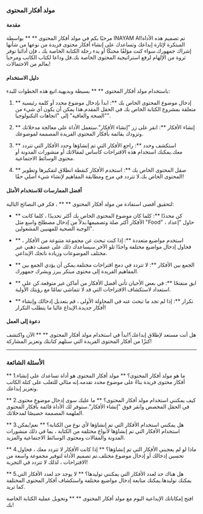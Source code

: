 ### مولد أفكار المحتوى

#### مقدمة
مرحبًا بكم في مولد أفكار المحتوى ** ** بواسطة INAYAM AI!تم تصميم هذه الأداة المبتكرة لإثارة إبداعك وتساعدك على إنشاء أفكار محتوى فريدة من نوعها من شأنها إشراك جمهورك.سواء كنت مؤلفًا محنكًا أو بدء رحلة الكتابة الخاصة بك ، فإن أدائنا توفر ثروة من الإلهام لرفع استراتيجية المحتوى الخاصة بك.قل وداعا لكتاب الكاتب ومرحبا بعالم من الاحتمالات!

#### دليل الاستخدام
باستخدام مولد أفكار المحتوى ** ** بسيطة وبديهية.اتبع هذه الخطوات للبدء:

1. ** إدخال موضوع المحتوى الخاص بك **: ابدأ بإدخال موضوع محدد أو كلمة رئيسية متعلقة بمشروع الكتابة الخاص بك في الحقل المقدم.هذا يمكن أن يكون أي شيء من "الصحة والعافية" إلى "اتجاهات التكنولوجيا".

2. ** إنشاء الأفكار **: انقر على زر "إنشاء الأفكار".ستعمل الأداة على معالجة مدخلاتك وتزودك بقائمة بأفكار المحتوى الفريدة المصممة لموضوعك.

3. ** استكشف وحدد **: راجع الأفكار التي تم إنشاؤها وحدد الأفكار التي تتردد معك.يمكنك استخدام هذه الاقتراحات كأساس لمقالاتك أو منشورات المدونة أو محتوى الوسائط الاجتماعية.

4. ** صقل المحتوى الخاص بك **: استخدم الأفكار كنقطة انطلاق لتفكيرها وتطوير المحتوى الخاص بك.لا تتردد في مزج ومطابقة المفاهيم لإنشاء شيء أصلي حقًا!

#### أفضل الممارسات للاستخدام الأمثل
لتحقيق أقصى استفادة من مولد أفكار المحتوى ** ** ، فكر في النصائح التالية:

- ** كن محددًا **: كلما كان موضوع المحتوى الخاص بك أكثر تحديدًا ، كلما كانت الأفكار أكثر صلة وتصميمها.بدلاً من إدخال مصطلح واسع مثل "Food" ، حاول "إعداد الوجبة الصحية للمهنيين المشغولين".

- ** استخدم مواضيع متعددة **: إذا كنت تبحث عن مجموعة متنوعة من الأفكار ، فحاول إدخال مواضيع مختلفة واحدًا تلو الآخر.سيساعدك ذلك على عصف ذهني عبر مختلف الموضوعات وزيادة ناتجك الإبداعي.

- ** الجمع بين الأفكار **: لا تتردد في دمج اقتراحات مختلفة.يمكن أن يؤدي الجمع بين المفاهيم الفريدة إلى محتوى مبتكر يبرز ويشرك جمهورك.

- ** ابق منفتحًا **: في بعض الأحيان تأتي أفضل الأفكار من أماكن غير متوقعة.كن على استعداد لاستكشاف الاقتراحات التي قد لا تتماشى تمامًا مع رؤيتك الأولية.

- ** تكرار **: إذا لم تجد ما تبحث عنه في المحاولة الأولى ، قم بتعديل إدخالك وإنشاء أفكار جديدة.الإبداع غالبا ما يتطلب التكرار!

#### دعوة إلى العمل
هل أنت مستعد لإطلاق إبداعك؟ابدأ في استخدام مولد أفكار المحتوى ** ** الآن واكتشف كنزًا من أفكار المحتوى الفريدة التي ستلهم كتابتك وتعزيز المشاركة!

---

### الأسئلة الشائعة

** 1.ما هو مولد أفكار المحتوى؟ **
مولد أفكار المحتوى هو أداة تساعدك على إنشاء أفكار محتوى فريدة بناءً على موضوع محدد تقدمه.إنه مثالي للتغلب على كتلة الكاتب وتعزيز إبداعك.

** 2.كيف يمكنني استخدام مولد أفكار المحتوى؟ **
ما عليك سوى إدخال موضوع محتوى في الحقل المخصص وانقر فوق "إنشاء الأفكار".ستوفر لك الأداة قائمة بأفكار المحتوى الملهمة المصممة خصيصًا لمدخلاتك.

** 3.هل يمكنني استخدام الأفكار التي تم إنشاؤها لأي نوع من الكتابة؟ **
نعم!يمكن استخدام الأفكار التي تم إنشاؤها لأنواع مختلفة من الكتابة ، بما في ذلك منشورات المدونة والمقالات ومحتوى الوسائط الاجتماعية والمزيد.

** 4.ماذا لو لم يعجبني الأفكار التي تم إنشاؤها؟ **
إذا كانت الأفكار لا تتردد معك ، فحاول تحسين إدخالك أو إدخال موضوع مختلف.تم تصميم الأداة لتوفير مجموعة واسعة من الاقتراحات ، لذلك لا تتردد في التجربة!

** 5.هل هناك حد لعدد الأفكار التي يمكنني توليدها؟ **
لا يوجد حد لعدد الأفكار التي يمكنك توليدها.يمكنك متابعة إدخال مواضيع مختلفة واستكشاف أفكار المحتوى المختلفة كما تريد.

افتح إمكاناتك الإبداعية اليوم مع مولد أفكار المحتوى ** ** وتحويل عملية الكتابة الخاصة بك!